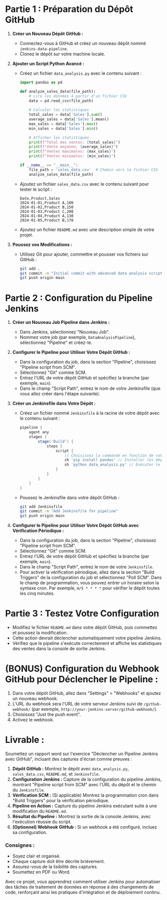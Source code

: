 # Partie 1 : Préparation du Dépôt GitHub

1. **Créer un Nouveau Dépôt GitHub :**
    - Connectez-vous à GitHub et créez un nouveau dépôt nommé `jenkins-data-pipeline`.
    - Clonez le dépôt sur votre machine locale.

2. **Ajouter un Script Python Avancé :**
    - Créez un fichier `data_analysis.py` avec le contenu suivant :
        ```python
        import pandas as pd

        def analyze_sales_data(file_path):
            # Lire les données à partir d'un fichier CSV
            data = pd.read_csv(file_path)
            
            # Calculer les statistiques
            total_sales = data['Sales'].sum()
            average_sales = data['Sales'].mean()
            max_sales = data['Sales'].max()
            min_sales = data['Sales'].min()

            # Afficher les statistiques
            print(f"Total des ventes: {total_sales}")
            print(f"Vente moyenne: {average_sales}")
            print(f"Ventes maximales: {max_sales}")
            print(f"Ventes minimales: {min_sales}")

        if __name__ == "__main__":
            file_path = 'sales_data.csv'  # Chemin vers le fichier CSV
            analyze_sales_data(file_path)
        ```
    - Ajoutez un fichier `sales_data.csv` avec le contenu suivant pour tester le script :
        ```csv
        Date,Product,Sales
        2024-01-01,Product A,100
        2024-01-02,Product B,150
        2024-01-03,Product C,200
        2024-01-04,Product A,130
        2024-01-05,Product B,170
        ```
    - Ajoutez un fichier `README.md` avec une description simple de votre projet.

3. **Poussez vos Modifications :**
    - Utilisez Git pour ajouter, commettre et pousser vos fichiers sur GitHub :
        ```sh
        git add .
        git commit -m "Initial commit with advanced data analysis script"
        git push origin main
        ```

# Partie 2 : Configuration du Pipeline Jenkins
1. **Créer un Nouveau Job Pipeline dans Jenkins :**
    - Dans Jenkins, sélectionnez "Nouveau Job".
    - Nommez votre job (par exemple, `DataAnalysisPipeline`), sélectionnez "Pipeline" et créez-le.

2. **Configurer le Pipeline pour Utiliser Votre Dépôt GitHub :**
    - Dans la configuration du job, dans la section "Pipeline", choisissez "Pipeline script from SCM".
    - Sélectionnez "Git" comme SCM.
    - Entrez l'URL de votre dépôt GitHub et spécifiez la branche (par exemple, `main`).
    - Dans le champ "Script Path", entrez le nom de votre Jenkinsfile (que vous allez créer dans l'étape suivante).

3. **Créer un Jenkinsfile dans Votre Dépôt :**
    - Créez un fichier nommé `Jenkinsfile` à la racine de votre dépôt avec le contenu suivant :
        ```groovy
        pipeline {
            agent any
            stages {
                stage('Build') {
                    steps {
                        script {
                            // Choisissez la commande en fonction de votre script
                            sh 'pip install pandas' // Installer les dépendances
                            sh 'python data_analysis.py' // Exécuter le script Python
                        }
                    }
                }
            }
        }
        ```
    - Poussez le Jenkinsfile dans votre dépôt GitHub :
        ```sh
        git add Jenkinsfile
        git commit -m "Add Jenkinsfile for pipeline"
        git push origin main
        ```

4. **Configurer le Pipeline pour Utiliser Votre Dépôt GitHub avec Vérification Périodique :**
    - Dans la configuration du job, dans la section "Pipeline", choisissez "Pipeline script from SCM".
    - Sélectionnez "Git" comme SCM.
    - Entrez l'URL de votre dépôt GitHub et spécifiez la branche (par exemple, `main`).
    - Dans le champ "Script Path", entrez le nom de votre `Jenkinsfile`.
    - Pour activer la vérification périodique, allez dans la section "Build Triggers" de la configuration du job et sélectionnez "Poll SCM". Dans le champ de programmation, vous pouvez entrer un horaire selon la syntaxe cron. Par exemple, `H/5 * * * *` pour vérifier le dépôt toutes les cinq minutes.

# Partie 3 : Testez Votre Configuration
- Modifiez le fichier `README.md` dans votre dépôt GitHub, puis commettez et poussez la modification.
- Cette action devrait déclencher automatiquement votre pipeline Jenkins.
- Vérifiez que le pipeline s'exécute correctement et affiche les statistiques des ventes dans la console de sortie Jenkins.

# (BONUS) Configuration du Webhook GitHub pour Déclencher le Pipeline :
1. Dans votre dépôt GitHub, allez dans "Settings" > "Webhooks" et ajoutez un nouveau webhook.
2. L'URL du webhook sera l'URL de votre serveur Jenkins suivi de `/github-webhook/` (par exemple, `http://your-jenkins-server/github-webhook/`).
3. Choisissez "Just the push event".
4. Activez le webhook.

# Livrable :
Soumettez un rapport word sur l'exercice "Déclencher un Pipeline Jenkins avec GitHub", incluant des captures d'écran comme preuves :

1. **Dépôt GitHub :** Montrez le dépôt avec `data_analysis.py`, `sales_data.csv`, `README.md`, et `Jenkinsfile`.
2. **Configuration Jenkins :** Capture de la configuration du pipeline Jenkins, montrant "Pipeline script from SCM" avec l'URL du dépôt et le chemin du `Jenkinsfile`.
3. **Vérification SCM :** (Si applicable) Montrez la programmation cron dans "Build Triggers" pour la vérification périodique.
4. **Pipeline en Action :** Capture du pipeline Jenkins exécutant suite à une modification du `README.md`.
5. **Résultat du Pipeline :** Montrez la sortie de la console Jenkins, avec l'exécution réussie du script.
6. **(Optionnel) Webhook GitHub :** Si un webhook a été configuré, incluez sa configuration.

### Consignes :
- Soyez clair et organisé.
- Chaque capture doit être décrite brièvement.
- Assurez-vous de la lisibilité des captures.
- Soumettez en PDF ou Word.

Avec ce projet, vous apprendrez comment utiliser Jenkins pour automatiser des tâches de traitement de données en réponse à des changements de code, renforçant ainsi les pratiques d'intégration et de déploiement continu.
